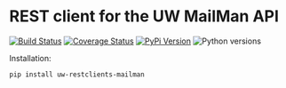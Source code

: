 # REST client for the UW MailMan API

[![Build Status](https://github.com/uw-it-aca/uw-restclients-mailman/workflows/tests/badge.svg?branch=main)](https://github.com/uw-it-aca/uw-restclients-mailman/actions)
[![Coverage Status](https://coveralls.io/repos/uw-it-aca/uw-restclients-mailman/badge.svg?branch=main)](https://coveralls.io/r/uw-it-aca/uw-restclients-mailman?branch=main)
[![PyPi Version](https://img.shields.io/pypi/v/uw-restclients-mailman.svg)](https://pypi.python.org/pypi/uw-restclients-mailman)
![Python versions](https://img.shields.io/pypi/pyversions/uw-restclients-mailman.svg)


Installation:

    pip install uw-restclients-mailman
